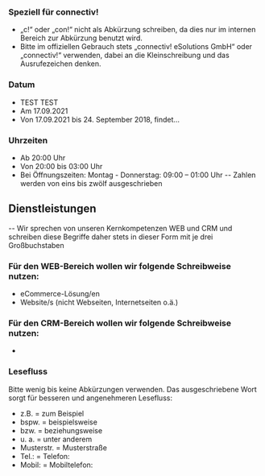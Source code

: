 ### Speziell für connectiv!
- „c!“ oder „con!“ nicht als Abkürzung schreiben, da dies nur im internen Bereich zur Abkürzung benutzt wird. 
- Bitte im offiziellen Gebrauch stets „connectiv! eSolutions GmbH“ oder „connectiv!“ verwenden, dabei an die Kleinschreibung und das Ausrufezeichen denken.

### Datum
- TEST TEST
- Am 17.09.2021
- Von 17.09.2021 bis 24. September 2018, findet…

### Uhrzeiten
- Ab 20:00 Uhr
- Von 20:00 bis 03:00 Uhr
- Bei Öffnungszeiten: Montag - Donnerstag: 09:00 – 01:00 Uhr
-- Zahlen werden von eins bis zwölf ausgeschrieben 

## Dienstleistungen

-- Wir sprechen von unseren Kernkompetenzen WEB und CRM und schreiben 
diese Begriffe daher stets in dieser Form mit je drei Großbuchstaben

### Für den WEB-Bereich wollen wir folgende Schreibweise nutzen:

- eCommerce-Lösung/en
- Website/s (nicht Webseiten, Internetseiten o.ä.)


### Für den CRM-Bereich wollen wir folgende Schreibweise nutzen:

- 


### Lesefluss

Bitte wenig bis keine Abkürzungen verwenden. Das ausgeschriebene Wort sorgt für besseren und angenehmeren Lesefluss:

- z.B. = zum Beispiel
- bspw. = beispielsweise
- bzw. = beziehungsweise
- u. a. = unter anderem
- Musterstr. = Musterstraße
- Tel.: = Telefon:
- Mobil: = Mobiltelefon: